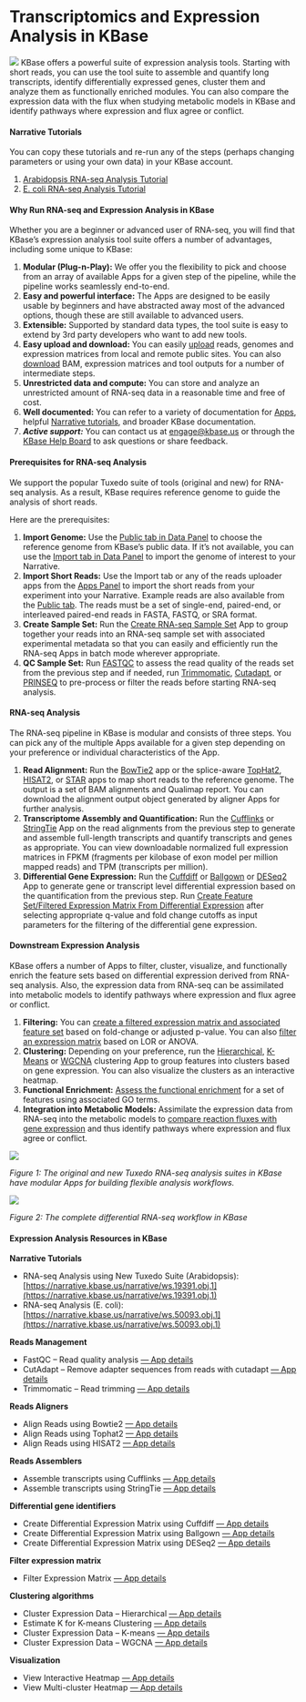 # Transcriptomics and Expression Analysis in KBase

![](../../.gitbook/assets/expression-1.jpg) KBase offers a powerful suite of expression analysis tools. Starting with short reads, you can use the tool suite to assemble and quantify long transcripts, identify differentially expressed genes, cluster them and analyze them as functionally enriched modules. You can also compare the expression data with the flux when studying metabolic models in KBase and identify pathways where expression and flux agree or conflict.

#### Narrative Tutorials

You can copy these tutorials and re-run any of the steps \(perhaps changing parameters or using your own data\) in your KBase account.

1. [Arabidopsis RNA-seq Analysis Tutorial](https://narrative.kbase.us/narrative/ws.19391.obj.1)
2. [E. coli RNA-seq Analysis Tutorial](https://narrative.kbase.us/narrative/ws.50093.obj.1)

#### Why Run RNA-seq and Expression Analysis in KBase

Whether you are a beginner or advanced user of RNA-seq, you will find that KBase’s expression analysis tool suite offers a number of advantages, including some unique to KBase:

1. **Modular \(Plug-n-Play\):** We offer you the flexibility to pick and choose from an array of available Apps for a given step of the pipeline, while the pipeline works seamlessly end-to-end.
2. **Easy and powerful interface:** The Apps are designed to be easily usable by beginners and have abstracted away most of the advanced options, though these are still available to advanced users.
3. **Extensible:** Supported by standard data types, the tool suite is easy to extend by 3rd party developers who want to add new tools.
4. **Easy upload and download:** You can easily [upload](../../working-with-data-1/data-upload-download-guide.md) reads, genomes and expression matrices from local and remote public sites. You can also [download](../../working-with-data-1/data-upload-download-guide.md) BAM, expression matrices and tool outputs for a number of intermediate steps.
5. **Unrestricted data and compute:** You can store and analyze an unrestricted amount of RNA-seq data in a reasonable time and free of cost.
6. **Well documented:** You can refer to a variety of documentation for [Apps](https://narrative.kbase.us/#catalog/apps), helpful [Narrative tutorials](https://kbase.us/narrative-library/), and broader KBase documentation.
7. _**Active support:**_ You can contact us at [engage@kbase.us](mailto:engage@kbase.us) or through the [KBase Help Board](../../troubleshooting-1/support.md) to ask questions or share feedback.

#### Prerequisites for RNA-seq Analysis

We support the popular Tuxedo suite of tools \(original and new\) for RNA-seq analysis. As a result, KBase requires reference genome to guide the analysis of short reads. 

Here are the prerequisites:

1. **Import Genome:** Use the [Public tab in Data Panel](../../getting-started/narrative-user-guide/add-data-to-your-narrative.md) to choose the reference genome from KBase’s public data. If it’s not available, you can use the [Import tab in Data Panel](../../getting-started/narrative-user-guide/add-data-to-your-narrative.md) to import the genome of interest to your Narrative.
2. **Import Short Reads:** Use the Import tab or any of the reads uploader apps from the [Apps Panel](../../getting-started/narrative-user-guide/browse-kbase-analysis-tools.md) to import the short reads from your experiment into your Narrative. Example reads are also available from the [Public tab](../../getting-started/narrative-user-guide/add-data-to-your-narrative.md). The reads must be a set of single-end, paired-end, or interleaved paired-end reads in FASTA, FASTQ, or SRA format.
3. **Create Sample Set:** Run the [Create RNA-seq Sample Set](https://narrative.kbase.us/#catalog/apps/KBaseRNASeq/describe_rnaseq_experiment/release) App to group together your reads into an RNA-seq sample set with associated experimental metadata so that you can easily and efficiently run the RNA-seq Apps in batch mode wherever appropriate.
4. **QC Sample Set:** Run [FASTQC](https://narrative.kbase.us/#appcatalog/app/kb_fastqc/runFastQC/release) to assess the read quality of the reads set from the previous step and if needed, run [Trimmomatic](https://narrative.kbase.us/#appcatalog/app/kb_trimmomatic/run_trimmomatic/release), [Cutadapt](https://narrative.kbase.us/#appcatalog/app/kb_cutadapt/remove_adapters/release), or [PRINSEQ](https://narrative.kbase.us/#appcatalog/app/kb_PRINSEQ/execReadLibraryPRINSEQ/release) to pre-process or filter the reads before starting RNA-seq analysis.

#### RNA-seq Analysis

The RNA-seq pipeline in KBase is modular and consists of three steps. You can pick any of the multiple Apps available for a given step depending on your preference or individual characteristics of the App.

1. **Read Alignment:** Run the [BowTie2](https://narrative.kbase.us/#appcatalog/app/kb_Bowtie2/align_reads_using_bowtie2/release) app or the splice-aware [TopHat2](https://narrative.kbase.us/#catalog/apps/kb_tophat2/align_reads_using_tophat2/release), [HISAT2](https://narrative.kbase.us/#catalog/apps/kb_hisat2/align_reads_using_hisat2/release), or [STAR](https://narrative.kbase.us/#catalog/apps/STAR/align_reads_using_STAR/beta) apps to map short reads to the reference genome. The output is a set of BAM alignments and Qualimap report. You can download the alignment output object generated by aligner Apps for further analysis.
2. **Transcriptome Assembly and Quantification:** Run the [Cufflinks](https://narrative.kbase.us/#catalog/apps/kb_cufflinks/assemble_transcripts_using_cufflinks/release) or [StringTie](https://narrative.kbase.us/#catalog/apps/kb_stringtie/run_stringtie/release) App on the read alignments from the previous step to generate and assemble full-length transcripts and quantify transcripts and genes as appropriate. You can view downloadable normalized full expression matrices in FPKM \(fragments per kilobase of exon model per million mapped reads\) and TPM \(transcripts per million\).
3. **Differential Gene Expression:** Run the [Cuffdiff](https://narrative.kbase.us/#catalog/apps/kb_cufflinks/run_Cuffdiff/release) or [Ballgown](https://narrative.kbase.us/#catalog/apps/kb_ballgown/run_ballgown_app/release) or [DESeq2](https://narrative.kbase.us/#catalog/apps/kb_deseq/run_DESeq2/release) App to generate gene or transcript level differential expression based on the quantification from the previous step. Run [Create Feature Set/Filtered Expression Matrix From Differential Expression](https://narrative.kbase.us/#appcatalog/app/FeatureSetUtils/upload_featureset_from_diff_expr/release) after selecting appropriate q-value and fold change cutoffs as input parameters for the filtering of the differential gene expression.

#### Downstream Expression Analysis

KBase offers a number of Apps to filter, cluster, visualize, and functionally enrich the feature sets based on differential expression derived from RNA-seq analysis. Also, the expression data from RNA-seq can be assimilated into metabolic models to identify pathways where expression and flux agree or conflict.

1. **Filtering:** You can [create a filtered expression matrix and associated feature set](https://narrative.kbase.us/#catalog/apps/FeatureSetUtils/upload_featureset_from_diff_expr/release) based on fold-change or adjusted p-value. You can also [filter an expression matrix](https://narrative.kbase.us/#catalog/apps/CoExpression/expression_toolkit_filter_expression/release) based on LOR or ANOVA.
2. **Clustering:** Depending on your preference, run the [Hierarchical](https://narrative.kbase.us/#catalog/apps/KBaseFeatureValues/expression_toolkit_cluster_hierarchical/release), [K-Means](https://narrative.kbase.us/#catalog/apps/KBaseFeatureValues/expression_toolkit_cluster_k_means/release) or [WGCNA](https://narrative.kbase.us/#catalog/apps/CoExpression/expression_toolkit_cluster_WGCNA/release) clustering App to group features into clusters based on gene expression. You can also visualize the clusters as an interactive heatmap.
3. **Functional Enrichment:** [Assess the functional enrichment](https://narrative.kbase.us/#appcatalog/app/kb_functional_enrichment_1/functional_enrichment_go_term/release) for a set of features using associated GO terms.
4. **Integration into Metabolic Models:** Assimilate the expression data from RNA-seq into the metabolic models to [compare reaction fluxes with gene expression](https://narrative.kbase.us/#appcatalog/app/fba_tools/compare_flux_with_expression) and thus identify pathways where expression and flux agree or conflict.

[![](../../.gitbook/assets/transcriptomics1.png)](https://kbase.us/wp-content/uploads/2019/02/transcriptomics1.png)

_Figure 1: The original and new Tuxedo RNA-seq analysis suites in KBase have modular Apps for building flexible analysis workflows._

[![](../../.gitbook/assets/transcriptomics2.png)](https://kbase.us/wp-content/uploads/2019/02/transcriptomics2.png)

_Figure 2: The complete differential RNA-seq workflow in KBase_

#### 

#### Expression Analysis Resources in KBase

 **Narrative Tutorials**

* RNA-seq Analysis using New Tuxedo Suite \(Arabidopsis\): [https://narrative.kbase.us/narrative/ws.19391.obj.1](https://narrative.kbase.us/narrative/ws.19391.obj.1)
* RNA-seq Analysis \(E. coli\): [https://narrative.kbase.us/narrative/ws.50093.obj.1](https://narrative.kbase.us/narrative/ws.50093.obj.1)

**Reads Management**

* FastQC – Read quality analysis [— App details](https://narrative.kbase.us/#appcatalog/app/kb_fastqc/runFastQC/release)
* CutAdapt – Remove adapter sequences from reads with cutadapt [— App details](https://narrative.kbase.us/#appcatalog/app/kb_cutadapt/remove_adapters/release)
* Trimmomatic – Read trimming [— App details](https://narrative.kbase.us/#appcatalog/app/kb_trimmomatic/run_trimmomatic/release)

**Reads Aligners**

* Align Reads using Bowtie2 [— App details](https://narrative.kbase.us/#appcatalog/app/KBaseRNASeq/align_reads_using_bowtie2/release)
* Align Reads using Tophat2 [— App details](https://narrative.kbase.us/#appcatalog/app/KBaseRNASeq/align_reads_using_tophat/release)
* Align Reads using HISAT2 [— App details](https://narrative.kbase.us/#appcatalog/app/KBaseRNASeq/align_reads_using_hisat2/release)

**Reads Assemblers**

* Assemble transcripts using Cufflinks [— App details](https://narrative.kbase.us/#appcatalog/app/KBaseRNASeq/assemble_transcripts_with_cufflinks/release)
* Assemble transcripts using StringTie [— App details](https://narrative.kbase.us/#catalog/apps/KBaseRNASeq/assemble_transcripts_with_stringtie/release)

**Differential gene identifiers**

* Create Differential Expression Matrix using Cuffdiff [— App details](https://narrative.kbase.us/#catalog/apps/KBaseRNASeq/identify_differential_expression_using_cuffdiff/release)
* Create Differential Expression Matrix using Ballgown [— App details](https://narrative.kbase.us/#catalog/apps/KBaseRNASeq/identify_differential_expression_using_ballgown/release)
* Create Differential Expression Matrix using DESeq2 [— App details](https://narrative.kbase.us/#catalog/apps/kb_deseq/run_DESeq2/release)

**Filter expression matrix**

* Filter Expression Matrix [— App details](https://narrative.kbase.us/#catalog/apps/CoExpression/expression_toolkit_filter_expression/release)

**Clustering algorithms**

* Cluster Expression Data – Hierarchical [— App details](https://narrative.kbase.us/#catalog/apps/KBaseFeatureValues/expression_toolkit_cluster_hierarchical/release)
* Estimate K for K-means Clustering [— App details](https://narrative.kbase.us/#catalog/apps/KBaseFeatureValues/expression_toolkit_estimate_k/release)
* Cluster Expression Data – K-means [— App details](https://narrative.kbase.us/#catalog/apps/KBaseFeatureValues/expression_toolkit_cluster_k_means/release)
* Cluster Expression Data – WGCNA [— App details](https://narrative.kbase.us/#catalog/apps/CoExpression/expression_toolkit_cluster_WGCNA/release)

**Visualization**

* View Interactive Heatmap [— App details](https://narrative.kbase.us/#catalog/apps/kb_cummerbund/view_expression_interactive_heatmap/release)
* View Multi-cluster Heatmap [— App details](https://narrative.kbase.us/#catalog/apps/CoExpression/expression_toolkit_view_heatmap/release)

